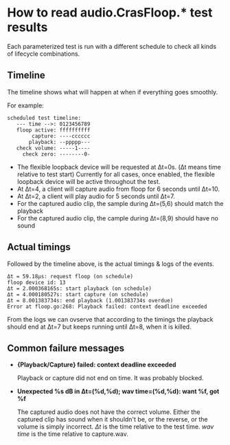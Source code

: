 # How to read audio.CrasFloop.* test results

Each parameterized test is run with a different schedule to check all kinds of lifecycle combinations.

## Timeline

The timeline shows what will happen at when if everything goes smoothly.

For example:

```
scheduled test timeline:
   --- time -->: 0123456789
   floop active: ffffffffff
        capture: ----cccccc
       playback: --ppppp---
   check volume: -----1----
     check zero: --------0-
```

-   The flexible loopback device will be requested at Δt=0s. (Δt means time relative to test start)
    Currently for all cases, once enabled, the flexible loopback device will be active throughout the test.
-   At Δt=4, a client will capture audio from floop for 6 seconds until Δt=10.
-   At Δt=2, a client will play audio for 5 seconds until Δt=7.
-   For the captured audio clip, the sample during Δt=(5,6) should match the playback
-   For the captured audio clip, the cample during Δt=(8,9) should have no sound

## Actual timings

Followed by the timeline above, is the actual timings & logs of the events.

```
Δt = 59.18µs: request floop (on schedule)
floop device id: 13
Δt = 2.000368165s: start playback (on schedule)
Δt = 4.000180527s: start capture (on schedule)
Δt = 8.001383734s: end playback (1.001383734s overdue)
Error at floop.go:268: Playback failed: context deadline exceeded
```

From the logs we can ovserve that according to the timings the playback should end at Δt=7
but keeps running until Δt=8, when it is killed.


## Common failure messages

-   **{Playback/Capture} failed: context deadline exceeded**

    Playback or capture did not end on time. It was probably blocked.

-   **Unexpected %s dB in Δt=(%d,%d); wav time=(%d,%d): want %f, got %f**

    The captured audio does not have the correct volume.
    Either the captured clip has sound when it shouldn't be, or the reverse,
    or the volume is simply incorrect.
    *Δt* is the time relative to the test time. *wav time* is the time relative to capture.wav.
